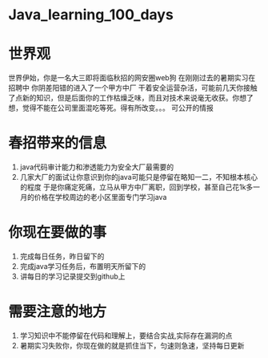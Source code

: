 # Java_learning_100_days

# 世界观
世界伊始，你是一名大三即将面临秋招的网安圈web狗
在刚刚过去的暑期实习在招聘中 你阴差阳错的进入了一个甲方中厂 干着安全运营杂活，可能前几天你接触了点新的知识，但是后面你的工作枯燥乏味，而且对技术来说毫无收获。你想了想，觉得不能在公司里面混吃等死。得有所改变。。。
可公开的情报
# 春招带来的信息
1. java代码审计能力和渗透能力为安全大厂最需要的
2. 几家大厂的面试让你意识到你的java可能只是停留在略知一二，不知根本核心的程度
于是你痛定死痛，立马从甲方中厂离职，回到学校，甚至自己花1k多一月的价格在学校周边的老小区里面专门学习java

# 你现在要做的事
1. 完成每日任务，昨日留下的
2. 完成java学习任务后，布置明天所留下的
3. 讲每日的学习记录提交到github上

# 需要注意的地方
1. 学习知识中不能停留在代码和理解上，要结合实战,实际存在漏洞的点
2. 暑期实习失败你，你现在做的就是抓住当下，匀速则急速，坚持每日更新
